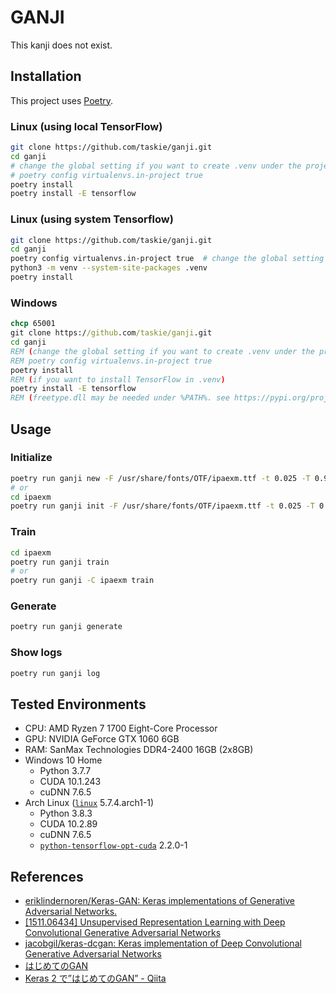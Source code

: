 # GANJI

This kanji does not exist.

## Installation

This project uses [Poetry](https://python-poetry.org/).

### Linux (using local TensorFlow)

```bash
git clone https://github.com/taskie/ganji.git
cd ganji
# change the global setting if you want to create .venv under the project directory
# poetry config virtualenvs.in-project true
poetry install
poetry install -E tensorflow
```

### Linux (using system Tensorflow)

```bash
git clone https://github.com/taskie/ganji.git
cd ganji
poetry config virtualenvs.in-project true  # change the global setting
python3 -m venv --system-site-packages .venv
poetry install
```

### Windows

```bat
chcp 65001
git clone https://github.com/taskie/ganji.git
cd ganji
REM (change the global setting if you want to create .venv under the project directory)
REM poetry config virtualenvs.in-project true
poetry install
REM (if you want to install TensorFlow in .venv)
poetry install -E tensorflow
REM (freetype.dll may be needed under %PATH%. see https://pypi.org/project/freetype-py/)
```

## Usage

### Initialize

```sh
poetry run ganji new -F /usr/share/fonts/OTF/ipaexm.ttf -t 0.025 -T 0.975 ipaexm
# or
cd ipaexm
poetry run ganji init -F /usr/share/fonts/OTF/ipaexm.ttf -t 0.025 -T 0.975
```

### Train

```sh
cd ipaexm
poetry run ganji train
# or
poetry run ganji -C ipaexm train
```

### Generate

```sh
poetry run ganji generate
```

### Show logs

```sh
poetry run ganji log
```

## Tested Environments

* CPU: AMD Ryzen 7 1700 Eight-Core Processor
* GPU: NVIDIA GeForce GTX 1060 6GB
* RAM: SanMax Technologies DDR4-2400 16GB (2x8GB)
* Windows 10 Home
    * Python 3.7.7
    * CUDA 10.1.243
    * cuDNN 7.6.5
* Arch Linux ([`linux`](https://www.archlinux.org/packages/core/x86_64/linux/) 5.7.4.arch1-1)
    * Python 3.8.3
    * CUDA 10.2.89
    * cuDNN 7.6.5
    * [`python-tensorflow-opt-cuda`](https://www.archlinux.org/packages/community/x86_64/python-tensorflow-opt-cuda/) 2.2.0-1

## References

* [eriklindernoren/Keras-GAN: Keras implementations of Generative Adversarial Networks.](https://github.com/eriklindernoren/Keras-GAN)
* [\[1511.06434\] Unsupervised Representation Learning with Deep Convolutional Generative Adversarial Networks](https://arxiv.org/abs/1511.06434)
* [jacobgil/keras-dcgan: Keras implementation of Deep Convolutional Generative Adversarial Networks](https://github.com/jacobgil/keras-dcgan)
* [はじめてのGAN](https://elix-tech.github.io/ja/2017/02/06/gan.html)
* [Keras 2 で”はじめてのGAN” - Qiita](https://qiita.com/IntenF/items/94da17a8931e1f14b6e3)
